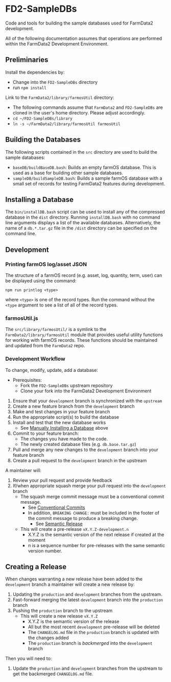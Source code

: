 # FD2-SampleDBs

Code and tools for building the sample databases used for FarmData2 development.

All of the following documentation assumes that operations are performed within the FarmData2 Development Environment.

## Preliminaries

Install the dependencies by:
- Change into the `FD2-SampleDBs` directory
- run `npm install`

Link to the `FarmData2/library/farmosUtil` directory:
  - The following commands assume that `FarmData2` and `FD2-SampleDBs` are cloned in the user's home directory.  Please adjust accordingly.
  - `cd ~/FD2-SampleDBs/library`
  - `ln -s ~/FarmData2/library/farmosUtil farmosUtil`

## Building the Databases

The following scripts contained in the `src` directory are used to build the sample databases:

- `baseDB/buildBaseDB.bash`: Builds an empty farmOS database.  This is used as a base for building other sample databases.
- `sampleDB/buildSampleDB.bash`: Builds a sample farmOS database with a small set of records for testing FarmData2 features during development.

## Installing a Database

The `bin/installDB.bash` script can be used to install any of the compressed database in the `dist` directory. Running `installDB.bash` with no command line arguments displays a list of the available databases. Alternatively, the name of a `db.*.tar.gz` file in the `/dist` directory can be specified on the command line.

## Development

### Printing farmOS log/asset JSON

The structure of a farmOS record (e.g. asset, log, quantity, term, user) can be displayed using the command:

`npm run printlog <type>`

where `<type>` is one of the record types.  Run the command without the `<type` argument to see a list of all of the record types.

### farmosUtil.js

The `src/library/farmosUtil/` is a symlink to the `FarmData2/library/farmosUtil` module that provides useful utility functions for working with farmOS records.  These functions should be maintained and updated from the `FarmData2` repo.

### Development Workflow

To change, modify, update, add a database:

- Prerequisites:
  - Fork the `FD2-SampleDBs` upstream repository
  - Clone your fork into the FarmData2 Development Environment
1. Ensure that your `development` branch is synchronized with the `upstream`
2. Create a new feature branch from the `development` branch
3. Make and test changes in your feature branch
4. Run the appropriate script(s) to build the database
5. Install and test that the new database works 
   - See [Manually Installing a Database](#manually-installing-a-database) above
6. Commit to your feature branch:
   - The changes you have made to the code.
   - The newly created database files (e.g. `db.base.tar.gz`)
7. Pull and merge any new changes to the `development` branch into your feature branch
8. Create a pull request to the `development` branch in the upstream

A maintainer will:

1. Review your pull request and provide feedback
2. If/when appropriate squash merge your pull request into the `development` branch
   - The squash merge commit message must be a conventional commit message.
     - See [Conventional Commits](https://conventionalcommits.org)
     - In addition, `BREAKING CHANGE:` must be included in the footer of the commit message to produce a breaking change.
       - See [Semantic Release](https://github.com/semantic-release/semantic-release)
   - This will create a pre-release `vX.Y.Z-development.n`
     - X.Y.Z is the semantic version of the next release if created at the moment
     - n is a sequence number for pre-releases with the same semantic version number.

## Creating a Release

When changes warranting a new release have been added to the `development` branch a maintainer will create a new release by:

1. Updating the `production` and `development` branches from the upstream.
2. Fast-forward merging the latest `development` branch into the `production` branch
3. Pushing the `production` branch to the upstream
   - This will create a new release `vX.Y.Z`
     - X.Y.Z is the semantic version of the release
     - All but the most recent `development` pre-release will be deleted
     - The `CHANGELOG.md` file in the `production` branch is updated with the changes added
     - The `production` branch is _backmerged_ into the `development` branch

Then you will need to:

1. Update the `production` and `development` branches from the upstream to get the backmerged `CHANGELOG.md` file.
